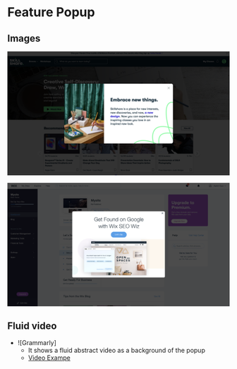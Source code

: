 # Feature Popup

## Images

  ![Popup image by skillshare](./skillshare-feature-popup.png)

  ![WIX Feature Popup](./wix-feature-popup.png)

## Fluid video

- ![Grammarly]
  - It shows a fluid abstract video as a background of the popup
  - [Video Exampe](https://denali-static.grammarly.com/files/6f454f13521685cf379a0107acaa2545/background.mp4)
